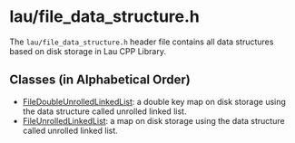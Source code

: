 # lau/file_data_structure.h

The `lau/file_data_structure.h` header file contains all data structures based 
on disk storage in Lau CPP Library.

## Classes (in Alphabetical Order)
- [FileDoubleUnrolledLinkedList](file_double_unrolled_linked_list_en.md):
  a double key map on disk storage using the data structure called unrolled
  linked list.
- [FileUnrolledLinkedList](file_unrolled_linked_list_en.md):
  a map on disk storage using the data structure called unrolled linked list.
